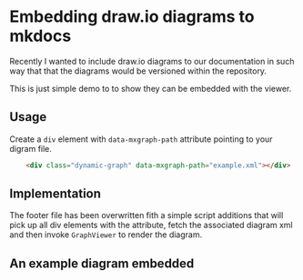 # Embedding draw.io diagrams to mkdocs

Recently I wanted to include draw.io diagrams to our documentation in such way that that the diagrams would be versioned within the repository. 

This is just simple demo to to show they can be embedded with the viewer.

## Usage

Create a `div` element with `data-mxgraph-path` attribute pointing to your digram file.

```html
    <div class="dynamic-graph" data-mxgraph-path="example.xml"></div>
```

## Implementation

The footer file has been overwritten fith a simple script additions that will pick up all div elements with the attribute, fetch the associated diagram xml and then invoke `GraphViewer` to render the diagram.

## An example diagram embedded
<div class="dynamic-graph" data-mxgraph-path="example.xml"></div>


